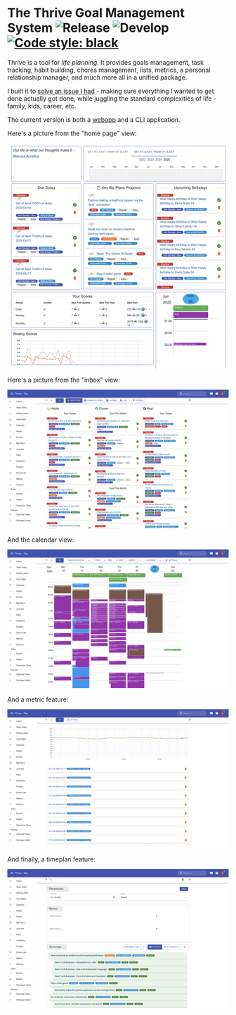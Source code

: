 # The Thrive Goal Management System ![Release](https://img.shields.io/github/v/release/horia141/thrive) ![Develop](https://github.com/horia141/thrive/workflows/Develop/badge.svg) [![Code style: black](https://img.shields.io/badge/code%20style-black-000000.svg)](https://github.com/psf/black)

Thrive is a tool for _life planning_. It provides goals management, task tracking,
habit building, chores management, lists, metrics, a personal relationship manager, and
much more all in a unified package.

I built it to [solve an issue I had](http://www.paulgraham.com/organic.html) - making sure everything
I wanted to get done actually got done, while juggling the standard complexities of life - family, kids, career, etc.

The current version is both a [webapp](https://get-thriving.com) and a CLI application.

Here's a picture from the "home page" view:

![Home Page](assets/showcase-desktop-home-page.png)

Here's a picture from the "inbox" view:

![Inbox Tasks](assets/showcase-desktop-inbox-tasks.png)

And the calendar view:

![Calendars](assets/showcase-desktop-calendar.png)

And a metric feature:

![Metrics](assets/showcase-desktop-metrics.png)

And finally, a timeplan feature:

![Time Plans](assets/showcase-desktop-timeplan.png)
